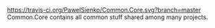 https://travis-ci.org/PawelSienko/Common.Core.svg?branch=master
Common.Core contains all common stuff shared among many projects.
